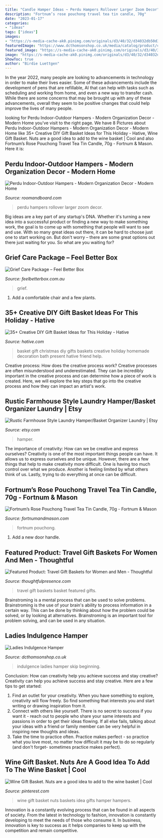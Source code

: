```yaml
---
title: "Candle Hamper Ideas ~ Perdu Hampers Rollover Larger Zoom Decor"
description: "Fortnum’s rose pouchong travel tea tin candle, 70g"
date: "2023-01-17"
categories:
- "ideas"
tags: ["ideas"]
images:
- "https://s-media-cache-ak0.pinimg.com/originals/d3/40/32/d34032db50d31f5c05f911edcce57b59.jpg"
featuredImage: "https://www.dcthomsonshop.co.uk/media/catalog/product/cache/b9792c8b49179a5cb196c29de83d77f1/l/a/ladies_indulgence_3p070920.jpg"
featured_image: "https://s-media-cache-ak0.pinimg.com/originals/d3/40/32/d34032db50d31f5c05f911edcce57b59.jpg"
image: "https://s-media-cache-ak0.pinimg.com/originals/d3/40/32/d34032db50d31f5c05f911edcce57b59.jpg"
ShowToc: true
author: "Birdie Luettgen"
---
```



In the year 2022, many people are looking to advancements in technology in order to make their lives easier. Some of these advancements include the development of pens that are refillable, AI that can help with tasks such as scheduling and working from home, and even a new way to transfer cash. While there are some concerns that may be brought up with any of these advancements, overall they seem to be positive changes that could help improve the lives of many people.

	

		
looking for Perdu Indoor-Outdoor Hampers - Modern Organization Decor - Modern Home you've visit to the right page. We have 8 Pictures about Perdu Indoor-Outdoor Hampers - Modern Organization Decor - Modern Home like 35+ Creative DIY Gift Basket Ideas for This Holiday - Hative, Wine Gift Basket. Nuts are a good idea to add to the wine basket | Cool and also Fortnum’s Rose Pouchong Travel Tea Tin Candle, 70g - Fortnum &amp; Mason. Here it is:
		
    
## Perdu Indoor-Outdoor Hampers - Modern Organization Decor - Modern Home

<img loading=lazy src="https://s7d4.scene7.com/is/image/roomandboard/529089?$prodzoom0$&amp;size=498,400&amp;scl=1" onerror="this.onerror=null;this.src='https://tse1.mm.bing.net/th?id=OIP.ZWsjtEIgmoG1m_s1pdAiiAAAAA&amp;pid=15.1';" alt="Perdu Indoor-Outdoor Hampers - Modern Organization Decor - Modern Home">

_Source: roomandboard.com_

>perdu hampers rollover larger zoom decor. 

	

Big ideas are a key part of any startup's DNA. Whether it's turning a new idea into a successful product or finding a new way to make something work, the goal is to come up with something that people will want to see and use. With so many great ideas out there, it can be hard to choose just one to start working on. But don't worry – there are some great options out there just waiting for you. So what are you waiting for?

    
## Grief Care Package – Feel Better Box

<img loading=lazy src="https://cdn.shopify.com/s/files/1/1155/2388/products/FeelBetterBox-GriefCarePackage.jpg?v=1608513831" onerror="this.onerror=null;this.src='https://tse3.mm.bing.net/th?id=OIP.l3AlRPmktThQPvke3jiYiQHaHa&amp;pid=15.1';" alt="Grief Care Package – Feel Better Box">

_Source: feelbetterbox.com.au_

>grief. 

	

1. Add a comfortable chair and a few plants. 

    
## 35+ Creative DIY Gift Basket Ideas For This Holiday - Hative

<img loading=lazy src="https://hative.com/wp-content/uploads/2015/11/diy-gift-basket-ideas/22-creative-diy-gift-basket-ideas.jpg" onerror="this.onerror=null;this.src='https://tse4.mm.bing.net/th?id=OIP.9_kzn0Novbt22OV6YLV72gHaGp&amp;pid=15.1';" alt="35+ Creative DIY Gift Basket Ideas for This Holiday - Hative">

_Source: hative.com_

>basket gift christmas diy gifts baskets creative holiday homemade decoration bath present hative friend help. 

	

Creative process: How does the creative process work?
Creative processes are often misunderstood and underestimated. They can be incredibly important in the creative process and can determine how a piece of work is created. Here, we will explore the key steps that go into the creative process and how they can impact an artist's work.

    
## Rustic Farmhouse Style Laundry Hamper/Basket Organizer Laundry | Etsy

<img loading=lazy src="https://i.etsystatic.com/22509920/r/il/b38659/2766696526/il_1588xN.2766696526_2vp1.jpg" onerror="this.onerror=null;this.src='https://tse3.mm.bing.net/th?id=OIP.Y2hYRtaS49sVfu2CKmqHvAHaJ3&amp;pid=15.1';" alt="Rustic Farmhouse Style Laundry Hamper/Basket Organizer Laundry | Etsy">

_Source: etsy.com_

>hamper. 

	

The importance of creativity: How can we be creative and express ourselves?
Creativity is one of the most important things people can have. It allows us to express ourselves and be unique. However, there are a few things that help to make creativity more difficult. One is having too much control over what we produce. Another is feeling limited by what others think of us. Lastly, trying to do everything at once can be difficult.

    
## Fortnum’s Rose Pouchong Travel Tea Tin Candle, 70g - Fortnum &amp; Mason

<img loading=lazy src="https://www.fortnumandmason.com/img/1000/1000/resize/2/1/2186282_c.jpg" onerror="this.onerror=null;this.src='https://tse1.mm.bing.net/th?id=OIP.Z57_Kwf0UYIZpsjGRaKL9AHaHa&amp;pid=15.1';" alt="Fortnum’s Rose Pouchong Travel Tea Tin Candle, 70g - Fortnum &amp; Mason">

_Source: fortnumandmason.com_

>fortnum pouchong. 

	

1. Add a new door handle. 

    
## Featured Product: Travel Gift Baskets For Women And Men - Thoughtful

<img loading=lazy src="https://cdn1.bigcommerce.com/server3600/74629/product_images/uploaded_images/world-traveler-gift-basket-for-women.jpg?t=1438891295" onerror="this.onerror=null;this.src='https://tse1.mm.bing.net/th?id=OIP.K__OvCP38TKuwv-SNewlrgHaFj&amp;pid=15.1';" alt="Featured Product: Travel Gift Baskets for Women and Men - Thoughtful">

_Source: thoughtfulpresence.com_

>travel gift baskets basket featured gifts. 

	

Brainstroming is a mental process that can be used to solve problems. Brainstroming is the use of your brain's ability to process information in a certain way. This can be done by thinking about how the problem could be solved, or by looking at alternatives. Brainstroming is an important tool for problem solving, and can be used in any situation.

    
## Ladies Indulgence Hamper

<img loading=lazy src="https://www.dcthomsonshop.co.uk/media/catalog/product/cache/b9792c8b49179a5cb196c29de83d77f1/l/a/ladies_indulgence_3p070920.jpg" onerror="this.onerror=null;this.src='https://tse2.mm.bing.net/th?id=OIP.gxPmL8XCrBb6yv0tc_AtDgHaHa&amp;pid=15.1';" alt="Ladies Indulgence Hamper">

_Source: dcthomsonshop.co.uk_

>indulgence ladies hamper skip beginning. 

	

Conclusion: How can creativity help you achieve success and stay creative?
Creativity can help you achieve success and stay creative. Here are a few tips to get started: 
1. Find an outlet for your creativity. When you have something to explore, creativity will flow freely. So find something that interests you and start writing or drawing inspiration from it. 
2. Connect with others like yourself. There is no secret to success if you want it - reach out to people who share your same interests and passions in order to get their ideas flowing. If all else fails, talking about your ideas with a friend or family member can be very helpful in inspiring new thoughts and ideas. 
3. Take the time to practice often. Practice makes perfect - so practice what you love most, no matter how difficult it may be to do so regularly (and don't forget- sometimes practice makes perfect).

    
## Wine Gift Basket. Nuts Are A Good Idea To Add To The Wine Basket | Cool

<img loading=lazy src="https://s-media-cache-ak0.pinimg.com/originals/d3/40/32/d34032db50d31f5c05f911edcce57b59.jpg" onerror="this.onerror=null;this.src='https://tse1.mm.bing.net/th?id=OIP.lGXCj2wq_tOsUtwKpeybsQHaJ4&amp;pid=15.1';" alt="Wine Gift Basket. Nuts are a good idea to add to the wine basket | Cool">

_Source: pinterest.com_

>wine gift basket nuts baskets idea gifts hamper hampers. 

	

Innovation is a constantly evolving process that can be found in all aspects of society. From the latest in technology to fashion, innovation is constantly developing to meet the needs of those who consume it. In business, innovation is key to success as it helps companies to keep up with the competition and remain competitive.

